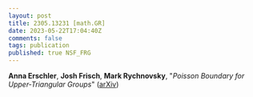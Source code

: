 ```yaml
---
layout: post
title: 2305.13231 [math.GR]
date: 2023-05-22T17:04:40Z
comments: false
tags: publication
published: true NSF_FRG
---
```


<b>Anna Erschler</b>, <b>Josh Frisch</b>, <b>Mark Rychnovsky</b>, "<i>Poisson Boundary for Upper-Triangular Groups</i>" ([arXiv](http://arxiv.org/abs/2305.13231v1))
